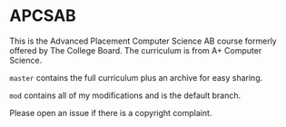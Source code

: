 # APCSAB

This is the Advanced Placement Computer Science AB course formerly offered by The College Board.
The curriculum is from A+ Computer Science.

`master` contains the full curriculum plus an archive for easy sharing.

`mod` contains all of my modifications and is the default branch.

Please open an issue if there is a copyright complaint.
